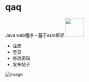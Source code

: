 # qaq
Java web程序 - 基于ssm框架 <img src="https://github.com/SAWARATSUKI/ServiceLogos/blob/main/Java/Java.png"  width="60" />
- 注册
- 登录
- 修改密码
- 发布帖子

![image](https://github.com/tangwenlongNO1/qaq/assets/106858241/17c3bdfc-27b9-4607-83a0-f25e65531544)

